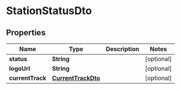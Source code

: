 
# StationStatusDto

## Properties
Name | Type | Description | Notes
------------ | ------------- | ------------- | -------------
**status** | **String** |  |  [optional]
**logoUrl** | **String** |  |  [optional]
**currentTrack** | [**CurrentTrackDto**](CurrentTrackDto.md) |  |  [optional]



